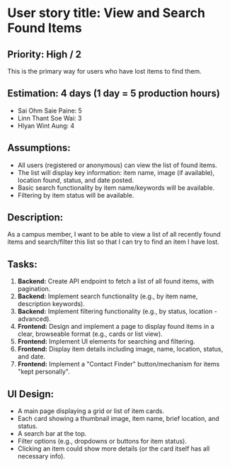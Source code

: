 # User story title: View and Search Found Items

## Priority: High / 2

This is the primary way for users who have lost items to find them.

## Estimation: 4 days (1 day = 5 production hours)

* Sai Ohm Saie Paine: 5
* Linn Thant Soe Wai: 3
* Hlyan Wint Aung: 4

## Assumptions:

* All users (registered or anonymous) can view the list of found items.
* The list will display key information: item name, image (if available), location found, status, and date posted.
* Basic search functionality by item name/keywords will be available.
* Filtering by item status will be available.

## Description:

As a campus member, I want to be able to view a list of all recently found items and search/filter this list so that I can try to find an item I have lost.

## Tasks:

1.  **Backend:** Create API endpoint to fetch a list of all found items, with pagination.
2.  **Backend:** Implement search functionality (e.g., by item name, description keywords).
3.  **Backend:** Implement filtering functionality (e.g., by status, location - advanced).
4.  **Frontend:** Design and implement a page to display found items in a clear, browseable format (e.g., cards or list view).
5.  **Frontend:** Implement UI elements for searching and filtering.
6.  **Frontend:** Display item details including image, name, location, status, and date.
7.  **Frontend:** Implement a "Contact Finder" button/mechanism for items "kept personally".

## UI Design:

* A main page displaying a grid or list of item cards.
* Each card showing a thumbnail image, item name, brief location, and status.
* A search bar at the top.
* Filter options (e.g., dropdowns or buttons for item status).
* Clicking an item could show more details (or the card itself has all necessary info).
